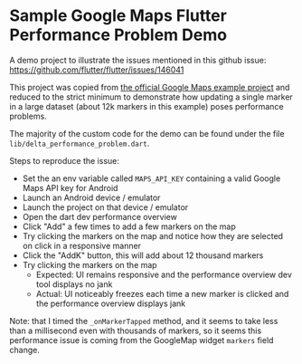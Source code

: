 # Sample Google Maps Flutter Performance Problem Demo

A demo project to illustrate the issues mentioned in this github issue: https://github.com/flutter/flutter/issues/146041

This project was copied from [the official Google Maps example project](https://github.com/flutter/packages/tree/main/packages/google_maps_flutter/google_maps_flutter/example) and reduced to the strict minimum to demonstrate how updating a single marker in a large dataset (about 12k markers in this example) poses performance problems.

The majority of the custom code for the demo can be found under the file `lib/delta_performance_problem.dart`.

Steps to reproduce the issue:

* Set the an env variable called `MAPS_API_KEY` containing a valid Google Maps API key for Android
* Launch an Android device / emulator
* Launch the project on that device / emulator
* Open the dart dev performance overview
* Click "Add" a few times to add a few markers on the map
* Try clicking the markers on the map and notice how they are selected on click in a responsive manner
* Click the "AddK" button, this will add about 12 thousand markers
* Try clicking the markers on the map
    * Expected: UI remains responsive and the performance overview dev tool displays no jank
    * Actual: UI noticeably freezes each time a new marker is clicked and the performance overview displays jank

Note: that I timed the `_onMarkerTapped` method, and it seems to take less than a millisecond even with thousands of markers, so it seems this performance issue is coming from the GoogleMap widget `markers` field change.
